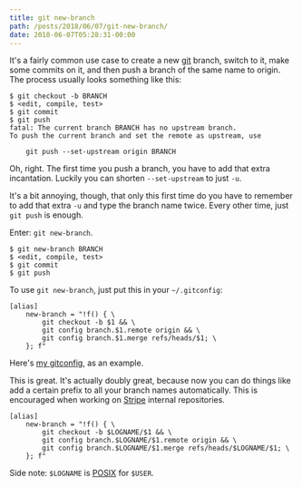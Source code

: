 ```yaml
---
title: git new-branch
path: /posts/2018/06/07/git-new-branch/
date: 2018-06-07T05:28:31-00:00
---
```


It's a fairly common use case to create a new [git][] branch, switch to it,
make some commits on it, and then push a branch of the same name to origin. The
process usually looks something like this:

```
$ git checkout -b BRANCH
$ <edit, compile, test>
$ git commit
$ git push
fatal: The current branch BRANCH has no upstream branch.
To push the current branch and set the remote as upstream, use

    git push --set-upstream origin BRANCH
```

Oh, right. The first time you push a branch, you have to add that extra
incantation. Luckily you can shorten `--set-upstream` to just `-u`.

It's a bit annoying, though, that only this first time do you have to remember
to add that extra `-u` and type the branch name twice. Every other time, just
`git push` is enough.

Enter: `git new-branch`.

```
$ git new-branch BRANCH
$ <edit, compile, test>
$ git commit
$ git push
```

To use `git new-branch`, just put this in your `~/.gitconfig`:

```
[alias]
	new-branch = "!f() { \
		git checkout -b $1 && \
		git config branch.$1.remote origin && \
		git config branch.$1.merge refs/heads/$1; \
	}; f"
```

Here's [my gitconfig][], as an example.

This is great. It's actually doubly great, because now you can do things like
add a certain prefix to all your branch names automatically. This is encouraged
when working on [Stripe][] internal repositories.

```
[alias]
	new-branch = "!f() { \
		git checkout -b $LOGNAME/$1 && \
		git config branch.$LOGNAME/$1.remote origin && \
		git config branch.$LOGNAME/$1.merge refs/heads/$LOGNAME/$1; \
	}; f"
```

Side note: `$LOGNAME` is [POSIX][] for `$USER`.

[git]: https://git-scm.com
[my gitconfig]: https://github.com/azdavis/dotfiles/blob/master/home/gitconfig
[Stripe]: https://stripe.com
[POSIX]: http://pubs.opengroup.org/onlinepubs/9699919799/
